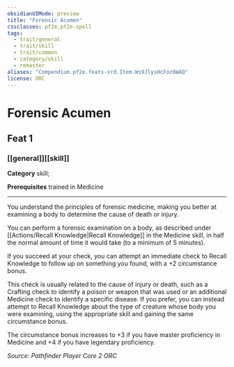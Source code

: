```yaml
---
obsidianUIMode: preview
title: "Forensic Acumen"
cssclasses: pf2e,pf2e-spell
tags:
  - trait/general
  - trait/skill
  - trait/common
  - category/skill
  - remaster
aliases: "Compendium.pf2e.feats-srd.Item.Ws9JlysHcFoz6WAQ"
license: ORC
---
```

# Forensic Acumen
## Feat 1
### [[general]][[skill]]

**Category** skill; 



**Prerequisites** trained in Medicine
* * *
You understand the principles of forensic medicine, making you better at examining a body to determine the cause of death or injury.

You can perform a forensic examination on a body, as described under [[Actions/Recall Knowledge|Recall Knowledge]] in the Medicine skill, in half the normal amount of time it would take (to a minimum of 5 minutes).

If you succeed at your check, you can attempt an immediate check to Recall Knowledge to follow up on something you found, with a +2 circumstance bonus.

This check is usually related to the cause of injury or death, such as a Crafting check to identify a poison or weapon that was used or an additional Medicine check to identify a specific disease. If you prefer, you can instead attempt to Recall Knowledge about the type of creature whose body you were examining, using the appropriate skill and gaining the same circumstance bonus.

The circumstance bonus increases to +3 if you have master proficiency in Medicine and +4 if you have legendary proficiency.

*Source: Pathfinder Player Core 2*
*ORC*